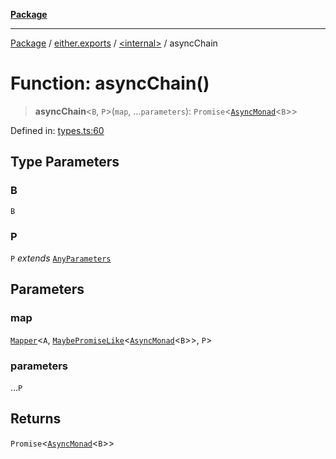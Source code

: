 [**Package**](../../../README.md)

***

[Package](../../../modules.md) / [either.exports](../../README.md) / [\<internal\>](../README.md) / asyncChain

# Function: asyncChain()

> **asyncChain**\<`B`, `P`\>(`map`, ...`parameters`): `Promise`\<[`AsyncMonad`](../../../types/interfaces/AsyncMonad.md)\<`B`\>\>

Defined in: [types.ts:60](https://github.com/AlexXanderGrib/monads-io/blob/88cc2f22cfbd8717d7e52da6913dd270216344b1/src/types.ts#L60)

## Type Parameters

### B

`B`

### P

`P` *extends* [`AnyParameters`](../../../types/type-aliases/AnyParameters.md)

## Parameters

### map

[`Mapper`](../../../types/type-aliases/Mapper.md)\<`A`, [`MaybePromiseLike`](../../../types/type-aliases/MaybePromiseLike.md)\<[`AsyncMonad`](../../../types/interfaces/AsyncMonad.md)\<`B`\>\>, `P`\>

### parameters

...`P`

## Returns

`Promise`\<[`AsyncMonad`](../../../types/interfaces/AsyncMonad.md)\<`B`\>\>
